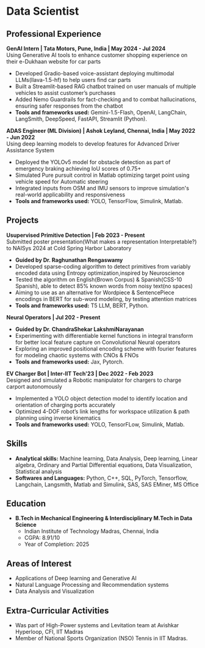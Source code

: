 # Data Scientist

## Professional Experience
**GenAI Intern | Tata Motors, Pune, India | May 2024 - Jul 2024**
<br>
Using Generative AI tools to enhance customer shopping experience on their e-Dukhaan website for car parts
* Developed Gradio-based voice-assistant deploying multimodal LLMs(llava-1.5-hf) to help users find car parts
* Built a Streamlit-based RAG chatbot trained on user manuals of multiple vehicles to assist customer’s purchases
* Added Nemo Guardrails for fact-checking and to combat hallucinations, ensuring safer responses from the chatbot
* **Tools and frameworks used:** Gemini-1.5-Flash, OpenAI, LangChain, LangSmith, DeepSpeed, FastAPI, Streamlit (Python).

**ADAS Engineer (ML Division) | Ashok Leyland, Chennai, India | May 2022 - Jun 2022**
<br>
Using deep learning models to develop features for Advanced Driver Assistance System
* Deployed the YOLOv5 model for obstacle detection as part of emergency braking achieving IoU scores of 0.75+
* Simulated Pure pursuit control in Matlab optimizing target point using vehicle speed for Automatic steering
* Integrated inputs from OSM and IMU sensors to improve simulation's real-world applicability and responsiveness
* **Tools and frameworks used:** YOLO, TensorFlow, Simulink, Matlab.

## Projects

**Usupervised Primitive Detection | Feb 2023 - Present**
<br>
Submitted poster presentation(What makes a representation Interpretable?) to NAISys 2024 at Cold Spring Harbor Laboratory
* **Guided by Dr. Raghunathan Rengaswamy**
* Developed sparse-coding algorithm to detect primitives from variably encoded data using Entropy optimization,inspired by Neuroscience
* Tested the algorithm on English(Brown Corpus) & Spanish(CSS-10 Spanish), able to detect 85% known words from noisy text(no spaces)
* Aiming to use as an alternative for Wordpiece & SentencePiece encodings in BERT for sub-word modeling, by testing attention matrices
* **Tools and frameworks used:** T5 LLM, BERT, Python.


**Neural Operators | Jul 202 - Present**
* **Guided by Dr. ChandraShekar LakshmiNarayanan**
* Experimenting with differentiable kernel functions in integral transform for better local feature capture on Convolutional Neural operators
* Exploring an improved positional encoding scheme with fourier features for modeling chaotic systems with CNOs & FNOs
* **Tools and frameworks used:** Jax, Pytorch.

**EV Charger Bot | Inter-IIT Tech'23 | Dec 2022 - Feb 2023**
<br>
Designed and simulated a Robotic manipulator for chargers to charge carport autonomously
* Implemented a YOLO object detection model to identify location and orientation of charging ports accurately
* Optimized 4-DOF robot’s link lengths for workspace utilization & path planning using inverse kinematics
* **Tools and frameworks used:** YOLO, TensorFLow, Simulink, Matlab.

## Skills

* **Analytical skills:** Machine learning, Data Analysis, Deep learning, Linear algebra, Ordinary and Partial Differential equations, Data Visualization, Statistical analysis
* **Softwares and Languages:** Python, C++, SQL, PyTorch, Tensorflow, Langchain, Langsmith, Matlab and Simulink, SAS, SAS EMiner, MS Office

## Education

* **B.Tech in Mechanical Engineering & Interdisciplinary M.Tech in Data Science**
    * Indian Institute of Technology Madras, Chennai, India
    * CGPA: 8.91/10
    * Year of Completion: 2025
## Areas of Interest

* Applications of Deep learning and Generative AI
* Natural Language Processing and Recommendation systems
* Data Analysis and Visualization 

## Extra-Curricular Activities
* Was part of High-Power systems and Levitation team at Avishkar Hyperloop, CFI, IIT Madras
* Member of National Sports Organization (NSO) Tennis in IIT Madras.

